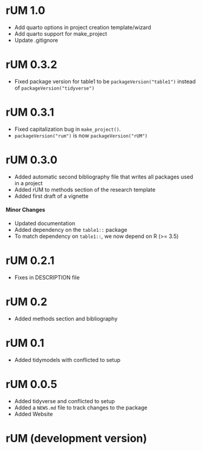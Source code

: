 # rUM 1.0

* Add quarto options in project creation template/wizard
* Add quarto support for make_project
* Update .gitignore

# rUM 0.3.2

* Fixed package version for table1 to be `packageVersion("table1")` instead of `packageVersion("tidyverse")`

# rUM 0.3.1

* Fixed capitalization bug in `make_project()`.
* `packageVersion("rum")` is now `packageVersion("rUM")`

# rUM 0.3.0

* Added automatic second bibliography file that writes all packages used in a project
* Added rUM to methods section of the research template
* Added first draft of a vignette

#### Minor Changes

* Updated documentation
* Added dependency on the `table1::` package
* To match dependency on `table1::`, we now depend on R (>= 3.5)


# rUM 0.2.1

* Fixes in DESCRIPTION file

# rUM 0.2

* Added methods section and bibliography

# rUM 0.1

* Added tidymodels with conflicted to setup

# rUM 0.0.5

* Added tidyverse and conflicted to setup
* Added a `NEWS.md` file to track changes to the package
* Added Website

# rUM (development version)


